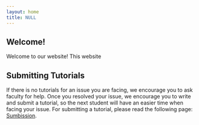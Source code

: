 ```yaml
---
layout: home
title: NULL
---
```



## Welcome!

Welcome to our website! This website

## Submitting Tutorials

If there is no tutorials for an issue you are facing, we encourage you to ask faculty for help. Once you resolved your issue, we encourage you to write and submit a tutorial, so the next student will have an easier time when facing your issue. For submitting a tutorial, please read the following page: [Sumbission](submission/index.html).
